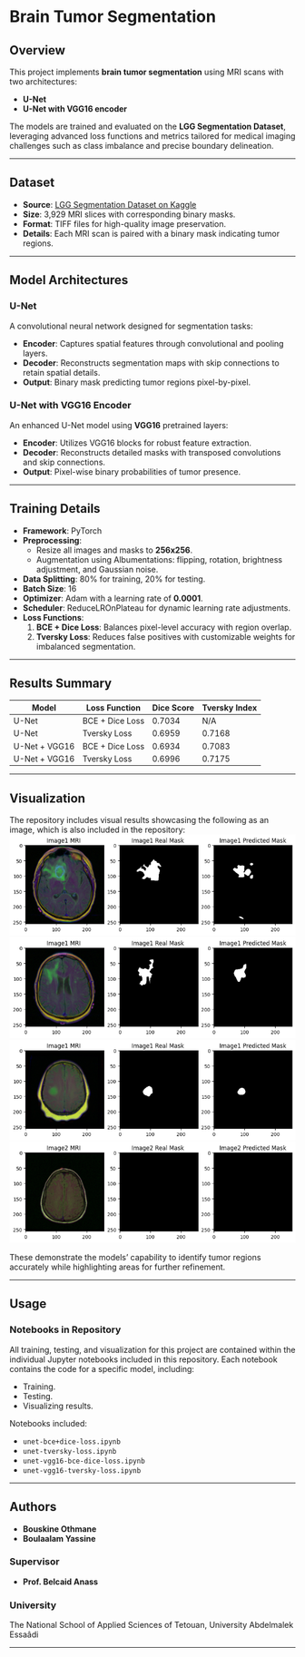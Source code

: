 # Brain Tumor Segmentation

## Overview

This project implements **brain tumor segmentation** using MRI scans with two architectures:

- **U-Net**
- **U-Net with VGG16 encoder**

The models are trained and evaluated on the **LGG Segmentation Dataset**, leveraging advanced loss functions and metrics tailored for medical imaging challenges such as class imbalance and precise boundary delineation.

---

## Dataset

- **Source**: [LGG Segmentation Dataset on Kaggle](https://www.kaggle.com/datasets/mateuszbuda/lgg-mri-segmentation)
- **Size**: 3,929 MRI slices with corresponding binary masks.
- **Format**: TIFF files for high-quality image preservation.
- **Details**: Each MRI scan is paired with a binary mask indicating tumor regions.

---

## Model Architectures

### U-Net

A convolutional neural network designed for segmentation tasks:

- **Encoder**: Captures spatial features through convolutional and pooling layers.
- **Decoder**: Reconstructs segmentation maps with skip connections to retain spatial details.
- **Output**: Binary mask predicting tumor regions pixel-by-pixel.

### U-Net with VGG16 Encoder

An enhanced U-Net model using **VGG16** pretrained layers:

- **Encoder**: Utilizes VGG16 blocks for robust feature extraction.
- **Decoder**: Reconstructs detailed masks with transposed convolutions and skip connections.
- **Output**: Pixel-wise binary probabilities of tumor presence.

---

## Training Details

- **Framework**: PyTorch
- **Preprocessing**:
  - Resize all images and masks to **256x256**.
  - Augmentation using Albumentations: flipping, rotation, brightness adjustment, and Gaussian noise.
- **Data Splitting**: 80% for training, 20% for testing.
- **Batch Size**: 16
- **Optimizer**: Adam with a learning rate of **0.0001**.
- **Scheduler**: ReduceLROnPlateau for dynamic learning rate adjustments.
- **Loss Functions**:
  1. **BCE + Dice Loss**: Balances pixel-level accuracy with region overlap.
  2. **Tversky Loss**: Reduces false positives with customizable weights for imbalanced segmentation.

---

## Results Summary

| Model         | Loss Function   | Dice Score | Tversky Index |
| ------------- | --------------- | ---------- | ------------- |
| U-Net         | BCE + Dice Loss | 0.7034     | N/A           |
| U-Net         | Tversky Loss    | 0.6959     | 0.7168        |
| U-Net + VGG16 | BCE + Dice Loss | 0.6934     | 0.7083        |
| U-Net + VGG16 | Tversky Loss    | 0.6996     | 0.7175        |

---

## Visualization

The repository includes visual results showcasing the following as an image, which is also included in the repository:
![Visualization Example1](./images/4bd8493d-f0aa-4f57-ab9d-ee608b2cf6f3.png)
![Visualization Example2](./images/6c7ba150-eda1-4c29-adc1-99cbcda9f471.png)
![Visualization Example3](./images/8b016071-a224-463c-b944-cecb759a8757.png)
![Visualization Example4](./images/9be349b2-5ec7-443e-8b7a-e3fe47c1edf6.png)

These demonstrate the models’ capability to identify tumor regions accurately while highlighting areas for further refinement.

---

## Usage

### Notebooks in Repository

All training, testing, and visualization for this project are contained within the individual Jupyter notebooks included in this repository. Each notebook contains the code for a specific model, including:

- Training.
- Testing.
- Visualizing results.

Notebooks included:

- `unet-bce+dice-loss.ipynb`
- `unet-tversky-loss.ipynb`
- `unet-vgg16-bce-dice-loss.ipynb`
- `unet-vgg16-tversky-loss.ipynb`

---

## Authors

- **Bouskine Othmane**
- **Boulaalam Yassine**

### Supervisor

- **Prof. Belcaid Anass**

### University

The National School of Applied Sciences of Tetouan, University Abdelmalek Essaâdi

---
